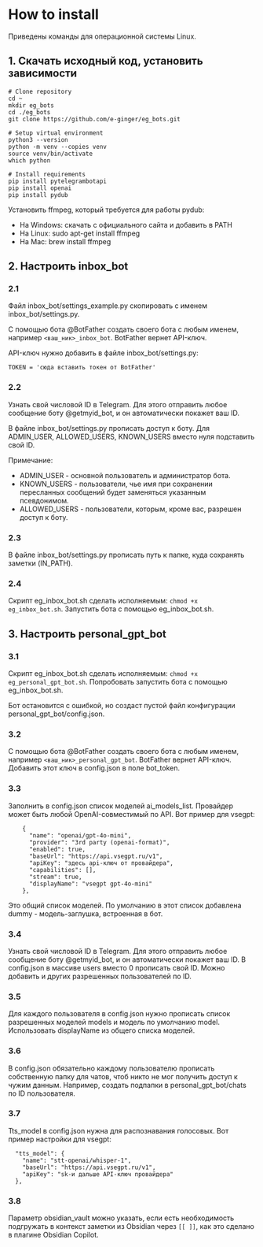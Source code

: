 # How to install
Приведены команды для операционной системы Linux.

## 1. Скачать исходный код, установить зависимости
```
# Clone repository
cd ~
mkdir eg_bots
cd ./eg_bots
git clone https://github.com/e-ginger/eg_bots.git

# Setup virtual environment
python3 --version
python -m venv --copies venv
source venv/bin/activate
which python

# Install requirements
pip install pytelegrambotapi
pip install openai
pip install pydub
```

Установить ffmpeg, который требуется для работы pydub:
- На Windows: скачать с официального сайта и добавить в PATH
- На Linux: sudo apt-get install ffmpeg
- На Mac: brew install ffmpeg


## 2. Настроить inbox_bot
### 2.1 
Файл inbox_bot/settings_example.py скопировать с именем inbox_bot/settings.py.

С помощью бота @BotFather создать своего бота с любым именем, например `<ваш_ник>_inbox_bot`. BotFather вернет API-ключ. 

API-ключ нужно добавить в файле inbox_bot/settings.py:
```
TOKEN = 'сюда вставить токен от BotFather'
```

### 2.2
Узнать свой числовой ID в Telegram. Для этого отправить любое сообщение боту @getmyid_bot, и он автоматически покажет ваш ID.

В файле inbox_bot/settings.py прописать доступ к боту. Для ADMIN_USER, ALLOWED_USERS, KNOWN_USERS вместо нуля подставить свой ID.

Примечание:
- ADMIN_USER - основной пользователь и администратор бота.
- KNOWN_USERS - пользователи, чье имя при сохранении пересланных сообщений будет заменяться указанным псевдонимом.
- ALLOWED_USERS - пользователи, которым, кроме вас, разрешен доступ к боту.

### 2.3
В файле inbox_bot/settings.py прописать путь к папке, куда сохранять заметки (IN_PATH).

### 2.4
Скрипт eg_inbox_bot.sh сделать исполняемым: `chmod +x eg_inbox_bot.sh`.
Запустить бота с помощью eg_inbox_bot.sh.


## 3. Настроить personal_gpt_bot

### 3.1
Скрипт eg_inbox_bot.sh сделать исполняемым: `chmod +x eg_personal_gpt_bot.sh`.
Попробовать запустить бота с помощью eg_inbox_bot.sh.

Бот остановится с ошибкой, но создаст пустой файл конфигурации personal_gpt_bot/config.json.

### 3.2
С помощью бота @BotFather создать своего бота с любым именем, например `<ваш_ник>_personal_gpt_bot`. BotFather вернет API-ключ.
Добавить этот ключ в config.json в поле bot_token.

### 3.3
Заполнить в config.json список моделей ai_models_list. Провайдер может быть любой OpenAI-совместимый по API. Вот пример для vsegpt: 
```
    {
      "name": "openai/gpt-4o-mini",
      "provider": "3rd party (openai-format)",
      "enabled": true,
      "baseUrl": "https://api.vsegpt.ru/v1",
      "apiKey": "здесь api-ключ от провайдера",
      "capabilities": [],
      "stream": true,
      "displayName": "vsegpt gpt-4o-mini"
    },
```
Это общий список моделей. По умолчанию в этот список добавлена dummy - модель-заглушка, встроенная в бот.

### 3.4
Узнать свой числовой ID в Telegram. Для этого отправить любое сообщение боту @getmyid_bot, и он автоматически покажет ваш ID.
В config.json в массиве users вместо 0 прописать свой ID. Можно добавить и других разрешенных пользователей по ID.

### 3.5
Для каждого пользователя в config.json нужно прописать список разрешенных моделей models и модель по умолчанию model. 
Использовать displayName из общего списка моделей.

### 3.6
В config.json обязательно каждому пользователю прописать собственную папку для чатов, чтоб никто не мог получить доступ к чужим данным.
Например, создать подпапки в personal_gpt_bot/chats по ID пользователя.

### 3.7
Tts_model в config.json нужна для распознавания голосовых. Вот пример настройки для vsegpt:
```
  "tts_model": {
    "name": "stt-openai/whisper-1",
    "baseUrl": "https://api.vsegpt.ru/v1",
    "apiKey": "sk-и дальше API-ключ провайдера"
  },
```

### 3.8
Параметр obsidian_vault можно указать, если есть необходимость подгружать в контекст заметки из Obsidian через `[[ ]]`, 
как это сделано в плагине Obsidian Copilot.